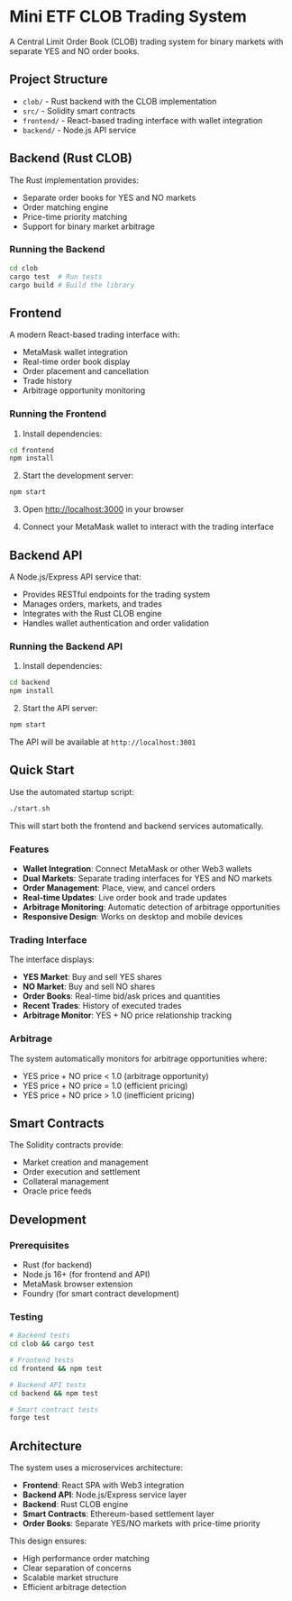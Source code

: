 # Mini ETF CLOB Trading System

A Central Limit Order Book (CLOB) trading system for binary markets with separate YES and NO order books.

## Project Structure

- `clob/` - Rust backend with the CLOB implementation
- `src/` - Solidity smart contracts
- `frontend/` - React-based trading interface with wallet integration
- `backend/` - Node.js API service

## Backend (Rust CLOB)

The Rust implementation provides:

- Separate order books for YES and NO markets
- Order matching engine
- Price-time priority matching
- Support for binary market arbitrage

### Running the Backend

```bash
cd clob
cargo test  # Run tests
cargo build # Build the library
```

## Frontend

A modern React-based trading interface with:

- MetaMask wallet integration
- Real-time order book display
- Order placement and cancellation
- Trade history
- Arbitrage opportunity monitoring

### Running the Frontend

1. Install dependencies:

```bash
cd frontend
npm install
```

2. Start the development server:

```bash
npm start
```

3. Open [http://localhost:3000](http://localhost:3000) in your browser

4. Connect your MetaMask wallet to interact with the trading interface

## Backend API

A Node.js/Express API service that:

- Provides RESTful endpoints for the trading system
- Manages orders, markets, and trades
- Integrates with the Rust CLOB engine
- Handles wallet authentication and order validation

### Running the Backend API

1. Install dependencies:

```bash
cd backend
npm install
```

2. Start the API server:

```bash
npm start
```

The API will be available at `http://localhost:3001`

## Quick Start

Use the automated startup script:

```bash
./start.sh
```

This will start both the frontend and backend services automatically.

### Features

- **Wallet Integration**: Connect MetaMask or other Web3 wallets
- **Dual Markets**: Separate trading interfaces for YES and NO markets
- **Order Management**: Place, view, and cancel orders
- **Real-time Updates**: Live order book and trade updates
- **Arbitrage Monitoring**: Automatic detection of arbitrage opportunities
- **Responsive Design**: Works on desktop and mobile devices

### Trading Interface

The interface displays:

- **YES Market**: Buy and sell YES shares
- **NO Market**: Buy and sell NO shares
- **Order Books**: Real-time bid/ask prices and quantities
- **Recent Trades**: History of executed trades
- **Arbitrage Monitor**: YES + NO price relationship tracking

### Arbitrage

The system automatically monitors for arbitrage opportunities where:

- YES price + NO price < 1.0 (arbitrage opportunity)
- YES price + NO price = 1.0 (efficient pricing)
- YES price + NO price > 1.0 (inefficient pricing)

## Smart Contracts

The Solidity contracts provide:

- Market creation and management
- Order execution and settlement
- Collateral management
- Oracle price feeds

## Development

### Prerequisites

- Rust (for backend)
- Node.js 16+ (for frontend and API)
- MetaMask browser extension
- Foundry (for smart contract development)

### Testing

```bash
# Backend tests
cd clob && cargo test

# Frontend tests
cd frontend && npm test

# Backend API tests
cd backend && npm test

# Smart contract tests
forge test
```

## Architecture

The system uses a microservices architecture:

- **Frontend**: React SPA with Web3 integration
- **Backend API**: Node.js/Express service layer
- **Backend**: Rust CLOB engine
- **Smart Contracts**: Ethereum-based settlement layer
- **Order Books**: Separate YES/NO markets with price-time priority

This design ensures:

- High performance order matching
- Clear separation of concerns
- Scalable market structure
- Efficient arbitrage detection
